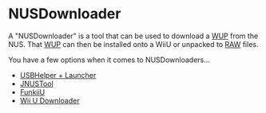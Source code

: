 # NUSDownloader

A "NUSDownloader" is a tool that can be used to download a [WUP](/WiiU/Formats/WUP) from the NUS. That [WUP](/WiiU/Formats/WUP) can then be installed onto a WiiU or unpacked to [RAW](/WiiU/Formats/RAW) files.

You have a few options when it comes to NUSDownloaders...

* [USBHelper + Launcher](/WiiU/Tools/Nusdownloaders/USBHelper)
* [JNUSTool](/WiiU/Tools/Nusdownloaders/JNUSTool)
* [FunkiiU](/WiiU/Tools/Nusdownloaders/FunkiiU)
* [Wii U Downloader](/WiiU/Tools/Nusdownloaders/WiiUDownloader)